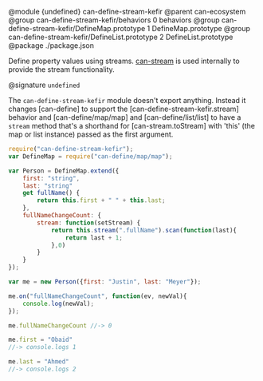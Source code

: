 @module {undefined} can-define-stream-kefir
@parent can-ecosystem
@group can-define-stream-kefir/behaviors 0 behaviors
@group can-define-stream-kefir/DefineMap.prototype 1 DefineMap.prototype
@group can-define-stream-kefir/DefineList.prototype 2 DefineList.prototype
@package ./package.json

Define property values using streams.  [can-stream](https://github.com/canjs/can-stream) is used internally
to provide the stream functionality.

@signature `undefined`

  The `can-define-stream-kefir` module doesn't export anything.  Instead it changes
  [can-define] to support the [can-define-stream-kefir.stream] behavior and
  [can-define/map/map] and [can-define/list/list] to have a `stream` method that's
  a shorthand for [can-stream.toStream] with 'this' (the map or list instance) passed as the first argument.

  ```js
  require("can-define-stream-kefir");
  var DefineMap = require("can-define/map/map");

  var Person = DefineMap.extend({
	  first: "string",
	  last: "string"
	  get fullName() {
		  return this.first + " " + this.last;
	  },
	  fullNameChangeCount: {
		  stream: function(setStream) {
			  return this.stream(".fullName").scan(function(last){
				  return last + 1;
			  },0)
		  }
	  }
  });

  var me = new Person({first: "Justin", last: "Meyer"});

  me.on("fullNameChangeCount", function(ev, newVal){
	  console.log(newVal);
  });

  me.fullNameChangeCount //-> 0

  me.first = "Obaid"
  //-> console.logs 1

  me.last = "Ahmed"
  //-> console.logs 2
  ```
